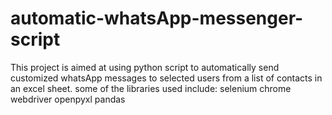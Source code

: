 # automatic-whatsApp-messenger-script
This project is aimed at using python script to automatically send customized whatsApp messages to selected users from a list of contacts in an excel sheet. 
some of the libraries used include:
selenium
chrome webdriver
openpyxl
pandas 
